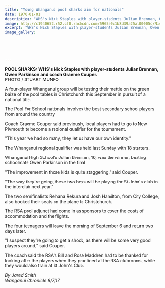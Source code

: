 ```yaml
---
title: "Young Whanganui pool sharks aim for nationals"
date: 1970-01-01
description: "WHS's Nick Staples with player-students Julian Brennan, Owen Parkinson and coach Graeme Couper will be testing their mettle on the green baize of the pool tables in Christchurch this September..."
image: http://c1940652.r52.cf0.rackcdn.com/596540c1b8d39a25a100005c/Nick-Staples--Julian-Brennan-11-july.jpg
excerpt: "WHS's Nick Staples with player-students Julian Brennan, Owen Parkinson and coach Graeme Couper will be testing their mettle on the green baize of the pool tables in Christchurch this September in pursuit of a national title."
image_gallery:
    
    
    
    
    
---
```


<p><span><strong>POOL SHARKS: WHS's Nick Staples with player-students Julian Brennan, Owen Parkinson and coach Graeme Couper.</strong><br />PHOTO / STUART MUNRO<br /></span></p>
<p class="element element-paragraph">A four-player Whanganui group will be testing their mettle on the green baize of the pool tables in Christchurch this September in pursuit of a national title.</p>
<p class="element element-paragraph">The Pool For School nationals involves the best secondary school players from around the country.</p>
<p class="element element-paragraph">Coach Graeme Couper said previously, local players had to go to New Plymouth to become a regional qualifier for the tournament.</p>
<p class="element element-paragraph">"This year we had so many, they let us have our own identity."</p>
<p class="element element-paragraph">The Whanganui regional qualifier was held last Sunday with 18 starters.</p>
<p class="element element-paragraph">Whanganui High School's Julian Brennan, 16, was the winner, beating schoolmate Owen Parkinson in the final</p>
<p class="element element-paragraph">"The improvement in those kids is quite staggering," said Couper.</p>
<p class="element element-paragraph">"The way they're going, these two boys will be playing for St John's club in the interclub next year."</p>
<p class="element element-paragraph">The two semifinalists Reihana Rekura and Josh Hamilton, from City College, also booked their seats on the plane to Christchurch.</p>
<p class="element element-paragraph">The RSA pool adjunct had come in as sponsors to cover the costs of accommodation and the flights.</p>
<p class="element element-paragraph">The four teenagers will leave the morning of September 6 and return two days later.</p>
<p class="element element-paragraph">"I suspect they're going to get a shock, as there will be some very good players around," said Couper.</p>
<p class="element element-paragraph">The coach said the RSA's Bill and Rose Maddren had to be thanked for looking after the players when they practiced at the RSA clubrooms, while they would also train at St John's Club.</p>
<p><em>By Jared Smith</em><br /><em>Wanganui Chronicle 8/7/17</em></p>

